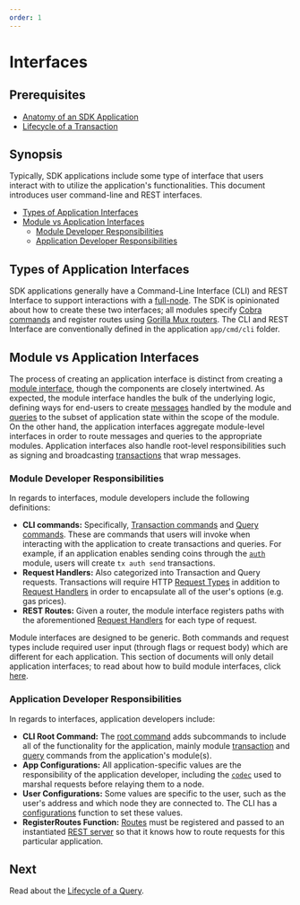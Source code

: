 ```yaml
---
order: 1
---
```


# Interfaces

## Prerequisites

* [Anatomy of an SDK Application](../basics/app-anatomy.md)
* [Lifecycle of a Transaction](../basics/tx-lifecycle.md)


## Synopsis

Typically, SDK applications include some type of interface that users interact with to utilize the application's functionalities. This document introduces user command-line and REST interfaces.

- [Types of Application Interfaces](#types-of-application-interfaces)
- [Module vs Application Interfaces](#module-vs-application-interfaces)
  + [Module Developer Responsibilities](#module-developer-responsibilities)
  + [Application Developer Responsibilities](#application-developer-responsibilities)


## Types of Application Interfaces

SDK applications generally have a Command-Line Interface (CLI) and REST Interface to support interactions with a [full-node](../core/node.md). The SDK is opinionated about how to create these two interfaces; all modules specify [Cobra commands](https://github.com/spf13/cobra) and register routes using [Gorilla Mux routers](https://github.com/gorilla/mux). The CLI and REST Interface are conventionally defined in the application `app/cmd/cli` folder.


## Module vs Application Interfaces

The process of creating an application interface is distinct from creating a [module interface](../building-modules/interfaces.md), though the components are closely intertwined. As expected, the module interface handles the bulk of the underlying logic, defining ways for end-users to create [messages](../building-modules/messages-and-queries.md#messages) handled by the module and [queries](../building-modules/messages-and-queries.md#queries) to the subset of application state within the scope of the module. On the other hand, the application interfaces aggregate module-level interfaces in order to route messages and queries to the appropriate modules. Application interfaces also handle root-level responsibilities such as signing and broadcasting [transactions](../core/transactions.md) that wrap messages.

### Module Developer Responsibilities

In regards to interfaces, module developers include the following definitions:

* **CLI commands:** Specifically, [Transaction commands](../building-modules/interfaces.md#transaction-commands) and [Query commands](../building-modules/interfaces.md#query-commands). These are commands that users will invoke when interacting with the application to create transactions and queries. For example, if an application enables sending coins through the [`auth`](https://github.com/cosmos/cosmos-sdk/tree/67f6b021180c7ef0bcf25b6597a629aca27766b8/docs/spec/auth) module, users will create `tx auth send` transactions.
* **Request Handlers:** Also categorized into Transaction and Query requests. Transactions will require HTTP [Request Types](../building-modules/interfaces.md#request-types) in addition to [Request Handlers](../building-modules/interfaces.md#request-handlers) in order to encapsulate all of the user's options (e.g. gas prices).
* **REST Routes:** Given a router, the module interface registers paths with the aforementioned [Request Handlers](../building-modules/interfaces.md#request-handlers) for each type of request.

Module interfaces are designed to be generic. Both commands and request types  include required user input (through flags or request body) which are different for each application. This section of documents will only detail application interfaces; to read about how to build module interfaces, click [here](../building-modules/interfaces.md).

### Application Developer Responsibilities

In regards to interfaces, application developers include:

* **CLI Root Command:** The [root command](./cli.md#root-command) adds subcommands to include all of the functionality for the application, mainly module [transaction](./cli.md#transaction-commands) and [query](./cli.md#query-commands) commands from the application's module(s).
* **App Configurations:** All application-specific values are the responsibility of the application developer, including the [`codec`](../core/encoding.md) used to marshal requests before relaying them to a node.
* **User Configurations:** Some values are specific to the user, such as the user's address and which node they are connected to. The CLI has a [configurations](./cli.md#configurations) function to set these values.
* **RegisterRoutes Function:** [Routes](./rest.md#registerroutes) must be registered and passed to an instantiated [REST server](./rest.md#rest-server) so that it knows how to route requests for this particular application.


## Next

Read about the [Lifecycle of a Query](./query-lifecycle.md).
